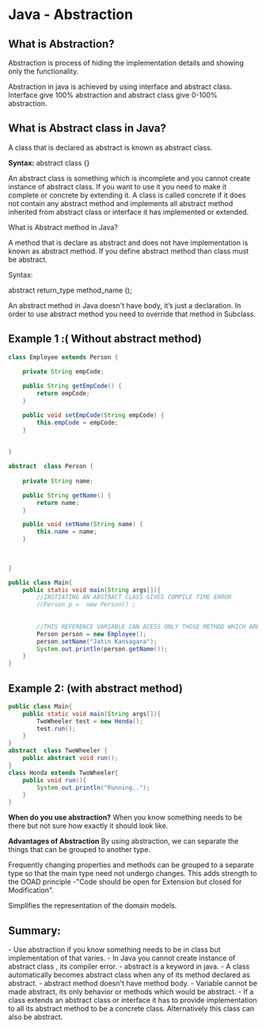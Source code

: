 <h1>Java - Abstraction</h1>

<h2><strong>What is Abstraction?</strong></h2>
Abstraction is process of hiding the implementation details and showing only the functionality.

Abstraction in java is achieved by using interface and abstract class. Interface give 100% abstraction and abstract class give 0-100% abstraction.

<h2><strong>What is Abstract class in Java?</strong></h2>
 A class that is declared as abstract is known as abstract class.

<strong>Syntax:</strong>
abstract class <class-name>{}

An abstract class is something which is incomplete and you cannot create instance of abstract class.
If you want to use it you need to make it complete or concrete by extending it.
A class is called concrete if it does not contain any abstract method and implements all abstract method inherited from abstract class or interface it has implemented or extended.

What is Abstract method in Java?

A method that is declare as abstract and does not have implementation is known as abstract method.
If you define abstract method than class must be abstract.

Syntax:

abstract return_type method_name ();

An abstract method in Java doesn't have body, it’s just a declaration. In order to use abstract method you need to override that method in Subclass.

<h2><strong>Example 1 :( Without abstract method)</strong></h2>

~~~Java
class Employee extends Person {
    
    private String empCode;

    public String getEmpCode() {
        return empCode;
    }

    public void setEmpCode(String empCode) {
        this.empCode = empCode;
    }
    
    
}

abstract  class Person {
    
    private String name;

    public String getName() {
        return name;
    }

    public void setName(String name) {
        this.name = name;
    }
    
    

}

public class Main{
	public static void main(String args[]){
        //INSTIATING AN ABSTRACT CLASS GIVES COMPILE TIME ERROR
        //Person p =  new Person() ;
        
        
        //THIS REFERENCE VARIABLE CAN ACESS ONLY THOSE METHOD WHICH ARE OVERRIDDEN
        Person person = new Employee();
        person.setName("Jatin Kansagara");        
        System.out.println(person.getName());
    }
}

~~~

<h2><strong>Example 2: (with abstract method)</strong></h2>

~~~Java
public class Main{
	public static void main(String args[]){
        TwoWheeler test = new Honda();
        test.run();
    }
}
abstract  class TwoWheeler {
    public abstract void run();
}
class Honda extends TwoWheeler{
	public void run(){
		System.out.println("Running..");
	}
}

~~~

<strong>When do you use abstraction?</strong>
When you know something needs to be there but not sure how exactly it should look like.

<strong>Advantages of Abstraction</strong>
By using abstraction, we can separate the things that can be grouped to another type.

Frequently changing properties and methods can be grouped to a separate type so that the main type need not undergo changes. This adds strength to the OOAD principle -"Code should be open for Extension but closed for Modification".

Simplifies the representation of the domain models.


<h2><strong>Summary:</strong></h2>
-    Use abstraction if you know something needs to be in class but implementation of that varies.
-     In Java you cannot create instance of abstract class , its compiler error.
-    abstract is a keyword in java.
-    A class automatically becomes abstract class when any of its method declared as abstract.
-     abstract method doesn't have method body.
-    Variable cannot be made abstract, its only behavior or methods which would be abstract.
-    If a class extends an abstract class or interface it has to provide implementation to all its abstract method to be a concrete class. Alternatively this class can also be abstract.
